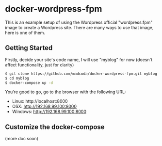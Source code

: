 docker-wordpress-fpm
===============

This is an example setup of using the Wordpress official "wordpress:fpm" image to create a Wordpress site. There are many ways to use that image, here is one of them.

## Getting Started
Firstly, decide your site's code name, I will use "myblog" for now (doesn't affect functionality, just for clarity)
```sh
$ git clone https://github.com/madcoda/docker-wordpress-fpm.git myblog
$ cd myblog
$ docker-compose up -d
```

You're good to go, go to the browser with the following URL:
- Linux: http://localhost:8000
- OSX: http://192.168.99.100:8000
- Windows: http://192.168.99.100:8000

## Customize the docker-compose
(more doc soon)